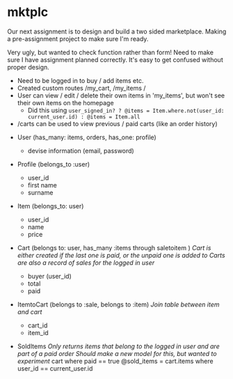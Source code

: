 # mktplc

Our next assignment is to design and build a two sided marketplace.
Making a pre-assignment project to make sure I'm ready. 

Very ugly, but wanted to check function rather than form!
Need to make sure I have assignment planned correctly. It's easy to get confused without proper design. 

* Need to be logged in to buy / add items etc.
* Created custom routes /my_cart, /my_items / 
* User can view / edit / delete their own items in 'my_items', but won't see their own items on the homepage 
  - Did this using `user_signed_in? ? @items = Item.where.not(user_id: current_user.id) : @items = Item.all`
* /carts can be used to view previous / paid carts (like an order history)

- User (has_many: items, orders, has_one: profile)
  - devise information (email, password)

- Profile (belongs_to :user)
  - user_id
  - first name
  - surname

- Item (belongs_to: user)
  - user_id
  - name
  - price

- Cart (belongs to: user, has_many :items through saletoitem )
  _Cart is either created if the last one is paid, or the unpaid one is added to_
  _Carts are also a record of sales for the logged in user_
  - buyer (user_id)
  - total
  - paid

- ItemtoCart (belongs to :sale, belongs to :item)
  _Join table between item and cart_
  - cart_id
  - item_id  

- SoldItems 
  _Only returns items that belong to the logged in user and are part of a paid order_
  _Should make a new model for this, but wanted to experiment_
  cart where paid == true
  @sold_items = cart.items where user_id == current_user.id  
